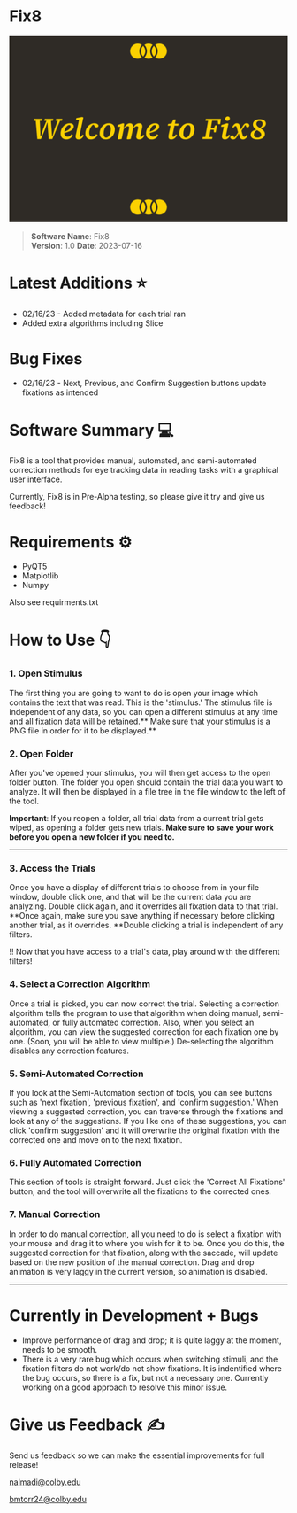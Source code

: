 # Fix8

![Welcome](./welcome_docs.png)

> **Software Name**: Fix8  
> **Version**: 1.0
> **Date**: 2023-07-16

# Latest Additions ⭐

- 02/16/23 - Added metadata for each trial ran
- Added extra algorithms including Slice

# Bug Fixes
- 02/16/23 - Next, Previous, and Confirm Suggestion buttons update fixations as intended

# Software Summary 💻

Fix8 is a tool that provides manual, automated, and semi-automated correction methods for eye tracking data in reading tasks with a graphical user interface.

Currently, Fix8 is in Pre-Alpha testing, so please give it try and give us feedback!

# Requirements ⚙️

-   PyQT5
-   Matplotlib
-   Numpy

Also see requirments.txt

# How to Use 👇

### 1. Open Stimulus

The first thing you are going to want to do is open your image which contains the text that was read. This is the 'stimulus.' The stimulus file is independent of any data, so you can open a different stimulus at any time and all fixation data will be retained.** Make sure that your stimulus is a PNG file in order for it to be displayed.**

### 2. Open Folder

After you've opened your stimulus, you will then get access to the open folder button. The folder you open should contain the trial data you want to analyze. It will then be displayed in a file tree in the file window to the left of the tool.

**Important**: If you reopen a folder, all trial data from a current trial gets wiped, as opening a folder gets new trials. **Make sure to save your work before you open a new folder if you need to.**

* * *

### 3. Access the Trials

Once you have a display of different trials to choose from in your file window, double click one, and that will be the current data you are analyzing. Double click again, and it overrides all fixation data to that trial. **Once again, make sure you save anything if necessary before clicking another trial, as it overrides. **Double clicking a trial is independent of any filters.

!! Now that you have access to a trial's data, play around with the different filters!

### 4. Select a Correction Algorithm

Once a trial is picked, you can now correct the trial. Selecting a correction algorithm tells the program to use that algorithm when doing manual, semi-automated, or fully automated correction. Also, when you select an algorithm, you can view the suggested correction for each fixation one by one. (Soon, you will be able to view multiple.) De-selecting the algorithm disables any correction features.

### 5. Semi-Automated Correction

If you look at the Semi-Automation section of tools, you can see buttons such as 'next fixation', 'previous fixation', and 'confirm suggestion.' When viewing a suggested correction, you can traverse through the fixations and look at any of the suggestions. If you like one of these suggestions, you can click 'confirm suggestion' and it will overwrite the original fixation with the corrected one and move on to the next fixation.

### 6. Fully Automated Correction

This section of tools is straight forward. Just click the 'Correct All Fixations' button, and the tool will overwrite all the fixations to the corrected ones.

### 7. Manual Correction

In order to do manual correction, all you need to do is select a fixation with your mouse and drag it to where you wish for it to be. Once you do this, the suggested correction for that fixation, along with the saccade, will update based on the new position of the manual correction. Drag and drop animation is very laggy in the current version, so animation is disabled.

* * *

# Currently in Development + Bugs

-   Improve performance of drag and drop; it is quite laggy at the moment, needs to be smooth.
-   There is a very rare bug which occurs when switching stimuli, and the fixation filters do not work/do not show fixations. It is indentified where the bug occurs, so there is a fix, but not a necessary one. Currently working on a good approach to resolve this minor issue.

# Give us Feedback ✍️

Send us feedback so we can make the essential improvements for full release!

[nalmadi@colby.edu](mailto:nalmadi@colby.edu)

[bmtorr24@colby.edu](mailto:bmtorr24@colby.edu)

          
